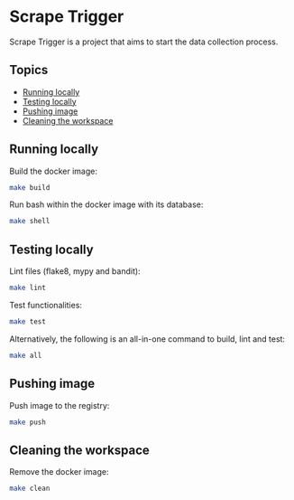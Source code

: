 # Scrape Trigger

Scrape Trigger is a project that aims to start the data collection process.

## Topics

* [Running locally](#running-locally)
* [Testing locally](#testing-locally)
* [Pushing image](#pushing-image)
* [Cleaning the workspace](#cleaning-the-workspace)

## Running locally

Build the docker image:

```sh
make build
```

Run bash within the docker image with its database:

```sh
make shell
```

## Testing locally

Lint files (flake8, mypy and bandit):

```sh
make lint
```

Test functionalities:

```sh
make test
```

Alternatively, the following is an all-in-one command to build, lint and test:

```sh
make all
```

## Pushing image

Push image to the registry:

```sh
make push
```

## Cleaning the workspace

Remove the docker image:

```sh
make clean
```
